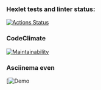 ### Hexlet tests and linter status:
[![Actions Status](https://github.com/s-gala/python-project-49/actions/workflows/hexlet-check.yml/badge.svg)](https://github.com/s-gala/python-project-49/actions)

### CodeClimate 
[![Maintainability](https://api.codeclimate.com/v1/badges/487e17fe16141caa4b2a/maintainability)](https://codeclimate.com/github/s-gala/python-project-49/maintainability)

### Asciinema even
[![Demo](https://asciinema.org/a/2FfeOCm4Dq9QOqLXP9wKoP7lt)
